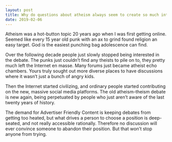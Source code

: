 ```yaml
---
layout: post
title: Why do questions about atheism always seem to create so much interaction?
date: 2019-02-06
---
```


<p>Atheism was a hot-button topic 20 years ago when I was first getting online. Seemed like every 15 year old punk with an ax to grind found religion an easy target. God is the easiest punching bag adolescence can find.</p><p>Over the following decade people just slowly stopped being interested in the debate. The punks just couldn’t find any theists to pile on to, they pretty much left the Internet en masse. Many forums just became atheist echo chambers. Yours truly sought out more diverse places to have discussions where it wasn’t just a bunch of angry kids.</p><p>Then the Internet started civilizing, and ordinary people started contributing on the new, massive social media platforms. The old atheism-theism debate is new again, being perpetuated by people who just aren’t aware of the last twenty years of history.</p><p>The demand for Advertiser Friendly Content is keeping debates from getting too heated, but what drives a person to choose a position is deep-seated, and not really accessible rationally. Therefore no discussion will ever convince someone to abandon their position. But that won’t stop anyone from trying.</p>
